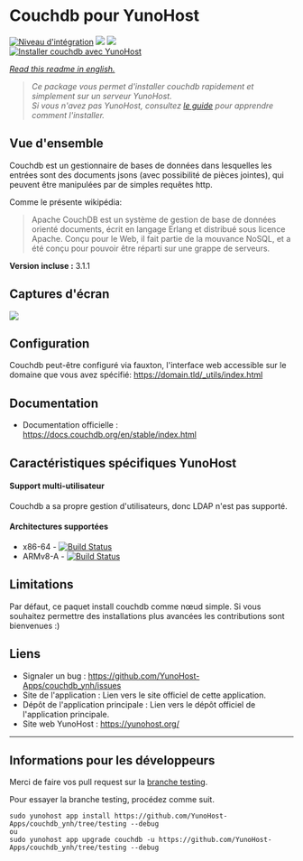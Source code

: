 # Couchdb pour YunoHost

[![Niveau d'intégration](https://dash.yunohost.org/integration/couchdb.svg)](https://dash.yunohost.org/appci/app/couchdb) ![](https://ci-apps.yunohost.org/ci/badges/couchdb.status.svg) ![](https://ci-apps.yunohost.org/ci/badges/couchdb.maintain.svg)  
[![Installer couchdb avec YunoHost](https://install-app.yunohost.org/install-with-yunohost.svg)](https://install-app.yunohost.org/?app=couchdb)

*[Read this readme in english.](./README.md)*

> *Ce package vous permet d'installer couchdb rapidement et simplement sur un serveur YunoHost.  
Si vous n'avez pas YunoHost, consultez [le guide](https://yunohost.org/#/install) pour apprendre comment l'installer.*

## Vue d'ensemble

Couchdb est un gestionnaire de bases de données dans lesquelles les entrées sont des documents jsons (avec possibilité de pièces jointes), qui peuvent être manipulées par de simples requêtes http.

Comme le présente wikipédia:
> Apache CouchDB est un système de gestion de base de données orienté documents, écrit en langage Erlang et distribué sous licence Apache.
> Conçu pour le Web, il fait partie de la mouvance NoSQL, et a été conçu pour pouvoir être réparti sur une grappe de serveurs.

**Version incluse :** 3.1.1


## Captures d'écran

![](https://upload.wikimedia.org/wikipedia/commons/c/c5/Apache_CouchDB_v2.1.1_Fauxton_Console.png)


## Configuration

Couchdb peut-être configuré via fauxton, l'interface web accessible sur le domaine que vous avez spécifié: https://domain.tld/_utils/index.html


## Documentation

 * Documentation officielle : https://docs.couchdb.org/en/stable/index.html


## Caractéristiques spécifiques YunoHost

#### Support multi-utilisateur

Couchdb a sa propre gestion d'utilisateurs, donc LDAP n'est pas supporté.

#### Architectures supportées

* x86-64 - [![Build Status](https://ci-apps.yunohost.org/ci/logs/couchdb%20%28Apps%29.svg)](https://ci-apps.yunohost.org/ci/apps/couchdb/)
* ARMv8-A - [![Build Status](https://ci-apps-arm.yunohost.org/ci/logs/couchdb%20%28Apps%29.svg)](https://ci-apps-arm.yunohost.org/ci/apps/couchdb/)


## Limitations

Par défaut, ce paquet install couchdb comme nœud simple. Si vous souhaitez permettre des installations plus avancées les contributions sont bienvenues :)


## Liens

 * Signaler un bug : https://github.com/YunoHost-Apps/couchdb_ynh/issues
 * Site de l'application : Lien vers le site officiel de cette application.
 * Dépôt de l'application principale : Lien vers le dépôt officiel de l'application principale.
 * Site web YunoHost : https://yunohost.org/

---


## Informations pour les développeurs

Merci de faire vos pull request sur la [branche testing](https://github.com/YunoHost-Apps/couchdb_ynh/tree/testing).

Pour essayer la branche testing, procédez comme suit.
```
sudo yunohost app install https://github.com/YunoHost-Apps/couchdb_ynh/tree/testing --debug
ou
sudo yunohost app upgrade couchdb -u https://github.com/YunoHost-Apps/couchdb_ynh/tree/testing --debug
```
